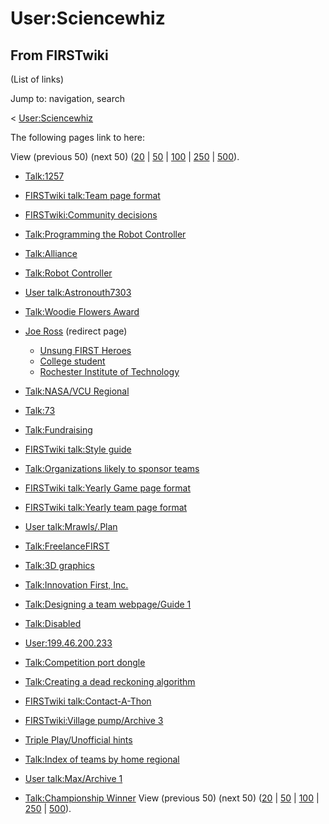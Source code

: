 # User:Sciencewhiz

## From FIRSTwiki

(List of links)

Jump to: navigation, search

< [User:Sciencewhiz](/index.php?title=User:Sciencewhiz&redirect=no "User:Sciencewhiz")

The following pages link to here:

View (previous 50) (next 50) ([20](/index.php?title=Special:Whatlinkshere/User:Sciencewhiz&limit=20&from=0 "Special:Whatlinkshere/User:Sciencewhiz") | [50](/index.php?title=Special:Whatlinkshere/User:Sciencewhiz&limit=50&from=0 "Special:Whatlinkshere/User:Sciencewhiz") | [100](/index.php?title=Special:Whatlinkshere/User:Sciencewhiz&limit=100&from=0 "Special:Whatlinkshere/User:Sciencewhiz") | [250](/index.php?title=Special:Whatlinkshere/User:Sciencewhiz&limit=250&from=0 "Special:Whatlinkshere/User:Sciencewhiz") | [500](/index.php?title=Special:Whatlinkshere/User:Sciencewhiz&limit=500&from=0 "Special:Whatlinkshere/User:Sciencewhiz")).

- [Talk:1257](Talk:1257 "Talk:1257")
- [FIRSTwiki talk:Team page format](FIRSTwiki_talk:Team_page_format "FIRSTwiki talk:Team page format")
- [FIRSTwiki:Community decisions](FIRSTwiki:Community_decisions "FIRSTwiki:Community decisions")
- [Talk:Programming the Robot Controller](Talk:Programming_the_Robot_Controller "Talk:Programming the Robot Controller")
- [Talk:Alliance](Talk:Alliance "Talk:Alliance")
- [Talk:Robot Controller](Talk:Robot_Controller "Talk:Robot Controller")
- [User talk:Astronouth7303](User_talk:Astronouth7303 "User talk:Astronouth7303")
- [Talk:Woodie Flowers Award](Talk:Woodie_Flowers_Award "Talk:Woodie Flowers Award")
- [Joe Ross](/index.php?title=Joe_Ross&redirect=no "Joe Ross") (redirect page) 

  - [Unsung FIRST Heroes](Unsung_FIRST_Heroes "Unsung FIRST Heroes")
  - [College student](College_student "College student")
  - [Rochester Institute of Technology](Rochester_Institute_of_Technology "Rochester Institute of Technology")

- [Talk:NASA/VCU Regional](Talk:NASA/VCU_Regional "Talk:NASA/VCU Regional")
- [Talk:73](Talk:73 "Talk:73")
- [Talk:Fundraising](Talk:Fundraising "Talk:Fundraising")
- [FIRSTwiki talk:Style guide](FIRSTwiki_talk:Style_guide "FIRSTwiki talk:Style guide")
- [Talk:Organizations likely to sponsor teams](Talk:Organizations_likely_to_sponsor_teams "Talk:Organizations likely to sponsor teams")
- [FIRSTwiki talk:Yearly Game page format](FIRSTwiki_talk:Yearly_Game_page_format "FIRSTwiki talk:Yearly Game page format")
- [FIRSTwiki talk:Yearly team page format](FIRSTwiki_talk:Yearly_team_page_format "FIRSTwiki talk:Yearly team page format")
- [User talk:Mrawls/.Plan](User_talk:Mrawls/.Plan "User talk:Mrawls/.Plan")
- [Talk:FreelanceFIRST](Talk:FreelanceFIRST "Talk:FreelanceFIRST")
- [Talk:3D graphics](Talk:3D_graphics "Talk:3D graphics")
- [Talk:Innovation First, Inc.](Talk:Innovation_First%2C_Inc. "Talk:Innovation First, Inc.")
- [Talk:Designing a team webpage/Guide 1](Talk:Designing_a_team_webpage/Guide_1 "Talk:Designing a team webpage/Guide 1")
- [Talk:Disabled](Talk:Disabled "Talk:Disabled")
- [User:199.46.200.233](User:199.46.200.233 "User:199.46.200.233")
- [Talk:Competition port dongle](Talk:Competition_port_dongle "Talk:Competition port dongle")
- [Talk:Creating a dead reckoning algorithm](Talk:Creating_a_dead_reckoning_algorithm "Talk:Creating a dead reckoning algorithm")
- [FIRSTwiki talk:Contact-A-Thon](FIRSTwiki_talk:Contact-A-Thon "FIRSTwiki talk:Contact-A-Thon")
- [FIRSTwiki:Village pump/Archive 3](FIRSTwiki:Village_pump/Archive_3 "FIRSTwiki:Village pump/Archive 3")
- [Triple Play/Unofficial hints](Triple_Play/Unofficial_hints "Triple Play/Unofficial hints")
- [Talk:Index of teams by home regional](Talk:Index_of_teams_by_home_regional "Talk:Index of teams by home regional")
- [User talk:Max/Archive 1](User_talk:Max/Archive_1 "User talk:Max/Archive 1")
- [Talk:Championship Winner](Talk:Championship_Winner "Talk:Championship Winner") View (previous 50) (next 50) ([20](/index.php?title=Special:Whatlinkshere/User:Sciencewhiz&limit=20&from=0 "Special:Whatlinkshere/User:Sciencewhiz") | [50](/index.php?title=Special:Whatlinkshere/User:Sciencewhiz&limit=50&from=0 "Special:Whatlinkshere/User:Sciencewhiz") | [100](/index.php?title=Special:Whatlinkshere/User:Sciencewhiz&limit=100&from=0 "Special:Whatlinkshere/User:Sciencewhiz") | [250](/index.php?title=Special:Whatlinkshere/User:Sciencewhiz&limit=250&from=0 "Special:Whatlinkshere/User:Sciencewhiz") | [500](/index.php?title=Special:Whatlinkshere/User:Sciencewhiz&limit=500&from=0 "Special:Whatlinkshere/User:Sciencewhiz")).
